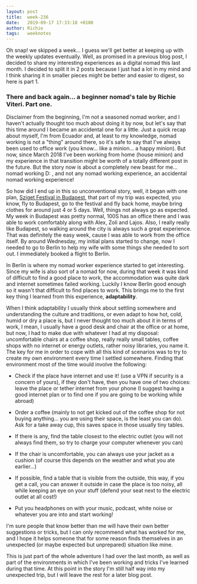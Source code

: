 ```yaml
---
layout: post
title:  week-236
date:   2019-09-17 17:33:18 +0100
author: Richie
tags:   weeknotes
---
```

Oh snap! we skipped a week... I guess we'll get better at keeping up with the weekly updates eventually. Well, as promised in a previous blog post, I decided to share my interesting experiences as a digital nomad this last month. I decided to split it in 2 posts because I just had a lot in my mind and I think sharing it in smaller pieces might be better and easier to digest, so here is part 1.

### There and back again... a beginner nomad's tale by Richie Viteri. Part one.

Disclaimer from the beginning, I'm not a seasoned nomad worker, and I haven't actually thought too much about doing it by now, but let's say that this time around I became an accidental one for a little.
Just a quick recap about myself, I'm from Ecuador and, at least to my knowledge, nomad working is not a "thing" around there, so it's safe to say that I've always been used to office work (you know... like a minion... a happy minion).  But now, since March 2018 I've been working from home (house minion) and my experience in that transition might be worth of a totally different post in the future. But the story now is about a completely new beast for me... nomad working D: , and not any nomad working experience, an accidental nomad working experience!

So how did I end up in this so unconventional story, well, it began with one plan, [Sziget Festival in Budapest](/2019/08/16/week-01-or-232.html), that part of my trip was expected, you know, fly to Budapest, go to the festival and fly back home, maybe bring clothes for around just 4 or 5 days. Well, things not always go as expected.
My week in Budapest was pretty normal, 100S has an office there and I was able to work comfortably along with Alex, Zoli and Lajos. Also, I really really like Budapest, so walking around the city is always such a great experience. That was definitely the easy week, cause I was able to work from the office itself. By around Wednesday, my initial plans started to change, now I needed to go to Berlin to help my wife with some things she needed to sort out. I immediately booked a flight to Berlin.

In Berlin is where my nomad worker experience started to get interesting. Since my wife is also sort of a nomad for now, during that week it was kind of difficult to find a good place to work, the accommodation was quite dark and internet sometimes failed working. Luckily I know Berlin good enough so it wasn't that difficult to find places to work. This brings me to the first key thing I learned from this experience, **adaptability**.

When I think adaptability I usually think about settling somewhere and understanding the culture and traditions, or even adapt to how hot, cold, humid or dry a place is, but I never thought too much about it in terms of work, I mean, I usually have a good desk and chair at the office or at home, but now, I had to make due with whatever I had at my disposal: uncomfortable chairs at a coffee shop, really really small tables, coffee shops with no internet or energy outlets, rather noisy libraries, you name it. The key for me in order to cope with all this kind of scenarios was to try to create my own environment every time I settled somewhere. Finding that environment most of the time would involve the following:

* Check if the place have internet and use it! (use a VPN if security is a concern of yours), if they don't have, then you have one of two choices: leave the place or tether internet from your phone (I suggest having a good internet plan or to find one if you are going to be working while abroad)

* Order a coffee (mainly to not get kicked out of the coffee shop for not buying anything... you are using their space, is the least you can do). Ask for a take away cup, this saves space in those usually tiny tables.

* If there is any, find the table closest to the electric outlet (you will not always find them, so try to charge your computer whenever you can)

* If the chair is uncomfortable,  you can always use your jacket as a cushion (of course this depends on the weather and what you ate earlier...)

* If possible, find a table that is visible from the outside, this way, if you get a call, you can answer it outside in case the place is too noisy, all while keeping an eye on your stuff (defend your seat next to the electric outlet at all cost!)

* Put you headphones on with your music, podcast, white noise or whatever you are into and start working!

I'm sure people that know better than me will have their own better suggestions or tricks, but I can only recommend what has worked for me, and I hope it helps someone that for some reason finds themselves in an unexpected (or maybe expected but unprepared) situation like mine.

This is just part of the whole adventure I had over the last month, as well as part of the environments in which I've been working and tricks I've learned during that time. At this point in the story I'm still half way into my unexpected trip, but I will leave the rest for a later blog post.
